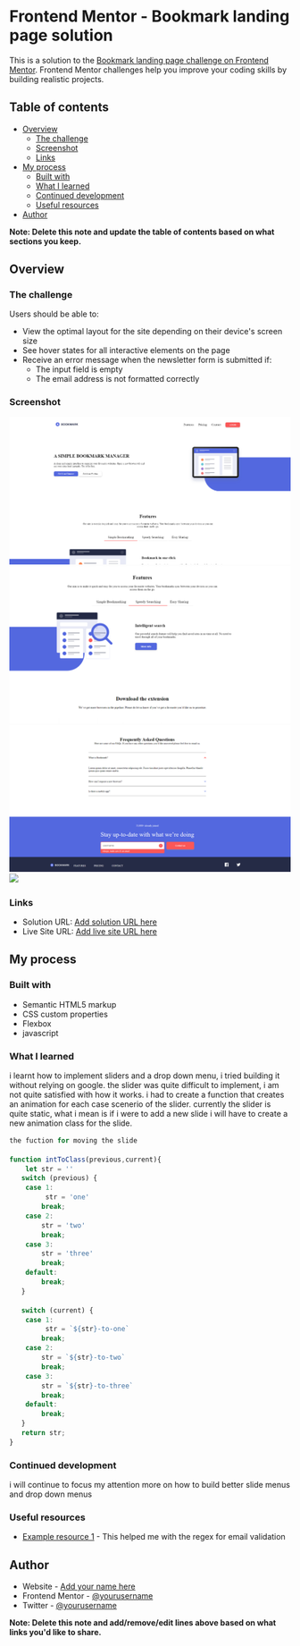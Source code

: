 # Frontend Mentor - Bookmark landing page solution

This is a solution to the [Bookmark landing page challenge on Frontend Mentor](https://www.frontendmentor.io/challenges/bookmark-landing-page-5d0b588a9edda32581d29158). 
Frontend Mentor challenges help you improve your coding skills by building realistic projects. 

## Table of contents

- [Overview](#overview)
  - [The challenge](#the-challenge)
  - [Screenshot](#screenshot)
  - [Links](#links)
- [My process](#my-process)
  - [Built with](#built-with)
  - [What I learned](#what-i-learned)
  - [Continued development](#continued-development)
  - [Useful resources](#useful-resources)
- [Author](#author)


**Note: Delete this note and update the table of contents based on what sections you keep.**

## Overview

### The challenge

Users should be able to:

- View the optimal layout for the site depending on their device's screen size
- See hover states for all interactive elements on the page
- Receive an error message when the newsletter form is submitted if:
  - The input field is empty
  - The email address is not formatted correctly

### Screenshot

![](./screenshots/desktop1.PNG)
![](./screenshots/desktop2.PNG)
![](./screenshots/desktop3.PNG)
![](./screenshots/mobile.PNG)


### Links

- Solution URL: [Add solution URL here](https://your-solution-url.com)
- Live Site URL: [Add live site URL here](https://your-live-site-url.com)

## My process

### Built with

- Semantic HTML5 markup
- CSS custom properties
- Flexbox
- javascript

### What I learned
i learnt how to implement sliders and a drop down menu, i tried building it without relying on google.
the slider was quite difficult to implement, i am not quite satisfied with how it works. i had to create a function that creates an animation for each case scenerio of the slider. currently the slider is quite static, what i mean is if i were to add a new slide i will have to create a new animation class for the slide.
```js
the fuction for moving the slide

function intToClass(previous,current){
    let str = ''
   switch (previous) {
    case 1:
         str = 'one'
        break;
    case 2:
        str = 'two'
        break;
    case 3:
        str = 'three'
        break;
    default:
        break;
   }

   switch (current) {
    case 1:
         str = `${str}-to-one`
        break;
    case 2:
        str = `${str}-to-two`
        break;
    case 3:
        str = `${str}-to-three`
        break;
    default:
        break;
   }
   return str;
}
```
### Continued development
i will continue to focus my attention more on how to build better slide menus and drop down menus

### Useful resources

- [Example resource 1](https://stackoverflow.com/questions/45500104/how-can-i-check-if-the-value-of-an-input-is-an-email-type) - This helped me with the regex for email validation

## Author

- Website - [Add your name here](https://www.your-site.com)
- Frontend Mentor - [@yourusername](https://www.frontendmentor.io/profile/yourusername)
- Twitter - [@yourusername](https://www.twitter.com/yourusername)

**Note: Delete this note and add/remove/edit lines above based on what links you'd like to share.**

